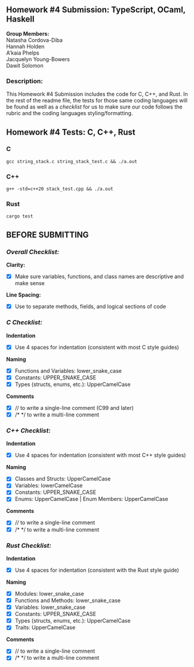 ## Homework #4 Submission: TypeScript, OCaml, Haskell
**Group Members:** <br>
Natasha Cordova-Diba <br>
Hannah Holden <br>
A'kaia Phelps <br>
Jacquelyn Young-Bowers <br>
Dawit Solomon

### Description:
This Homework #4 Submission includes the code for C, C++, and Rust. In the rest of the readme file, the tests for those same coding languages will be found as well as a *checklist* for us to make sure our code follows the rubric and the coding languages styling/formatting. <br>

## Homework #4 Tests: C, C++, Rust
### C

```
gcc string_stack.c string_stack_test.c && ./a.out
```

### C++

```
g++ -std=c++20 stack_test.cpp && ./a.out
```

### Rust

```
cargo test
```


## BEFORE SUBMITTING
### *Overall Checklist:* <br>
**Clarity:**
- [x] Make sure variables, functions, and class names are descriptive and make sense

**Line Spacing:**
- [x] Use to separate methods, fields, and logical sections of code

### *C Checklist:* <br>
**Indentation**
- [x] Use 4 spaces for indentation (consistent with most C style guides)<br>

**Naming**<br>
- [x] Functions and Variables: lower_snake_case
- [x] Constants: UPPER_SNAKE_CASE
- [x] Types (structs, enums, etc.): UpperCamelCase <br>

**Comments**<br>
- [x] // to write a single-line comment (C99 and later)
- [x] /* */ to write a multi-line comment

### *C++ Checklist:* <br>
**Indentation**<br>
- [x] Use 4 spaces for indentation (consistent with most C++ style guides)<br>

**Naming**<br>
- [x] Classes and Structs: UpperCamelCase
- [x] Variables: lowerCamelCase
- [x] Constants: UPPER_SNAKE_CASE
- [x] Enums: UpperCamelCase | Enum Members: UpperCamelCase
      
**Comments**<br>
- [x] // to write a single-line comment
- [x] /* */ to write a multi-line comment

### *Rust Checklist:* <br>
**Indentation**<br>
- [x] Use 4 spaces for indentation (consistent with the Rust style guide)<br>

**Naming**<br>
- [x] Modules: lower_snake_case
- [x] Functions and Methods: lower_snake_case
- [x] Variables: lower_snake_case
- [x] Constants: UPPER_SNAKE_CASE
- [x] Types (structs, enums, etc.): UpperCamelCase
- [x] Traits: UpperCamelCase

**Comments**<br>
- [x] // to write a single-line comment
- [x] /* */ to write a multi-line comment
